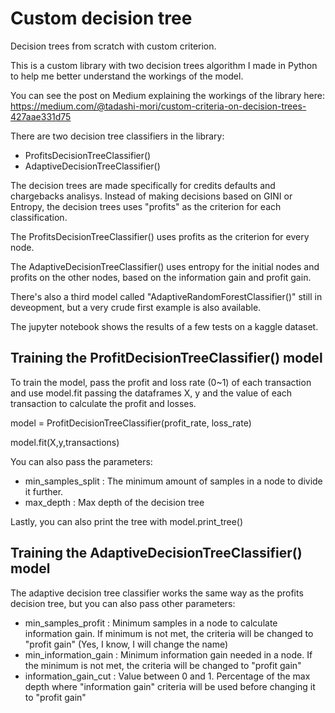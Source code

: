 # Custom decision tree

Decision trees from scratch with custom criterion.

This is a custom library with two decision trees algorithm I made in Python to help me better understand the workings of the model.

You can see the post on Medium explaining the workings of the library here:
https://medium.com/@tadashi-mori/custom-criteria-on-decision-trees-427aae331d75

There are two decision tree classifiers in the library:

* ProfitsDecisionTreeClassifier()
* AdaptiveDecisionTreeClassifier()

The decision trees are made specifically for credits defaults and chargebacks analisys. Instead of making decisions based on GINI or Entropy, the decision trees uses "profits" as the criterion for each classification.

The ProfitsDecisionTreeClassifier() uses profits as the criterion for every node.

The AdaptiveDecisionTreeClassifier() uses entropy for the initial nodes and profits on the other nodes, based on the information gain and profit gain.

There's also a third model called "AdaptiveRandomForestClassifier()" still in deveopment, but a very crude first example is also available.

The jupyter notebook shows the results of a few tests on a kaggle dataset.

## Training the ProfitDecisionTreeClassifier() model

To train the model, pass the profit and loss rate (0~1) of each transaction and use model.fit passing the dataframes X, y and the value of each transaction to calculate the profit and losses.

model = ProfitDecisionTreeClassifier(profit_rate, loss_rate)

model.fit(X,y,transactions)

You can also pass the parameters: 

- min_samples_split : The minimum amount of samples in a node to divide it further. 
- max_depth : Max depth of the decision tree

Lastly, you can also print the tree with model.print_tree()

## Training the AdaptiveDecisionTreeClassifier() model

The adaptive decision tree classifier works the same way as the profits decision tree, but you can also pass other parameters:

- min_samples_profit : Minimum samples in a node to calculate information gain. If minimum is not met, the criteria will be changed to "profit gain" (Yes, I know, I will change the name)
- min_information_gain : Minimum information gain needed in a node. If the minimum is not met, the criteria will be changed to "profit gain"
- information_gain_cut : Value between 0 and 1. Percentage of the max depth where "information gain" criteria will be used before changing it to "profit gain"
